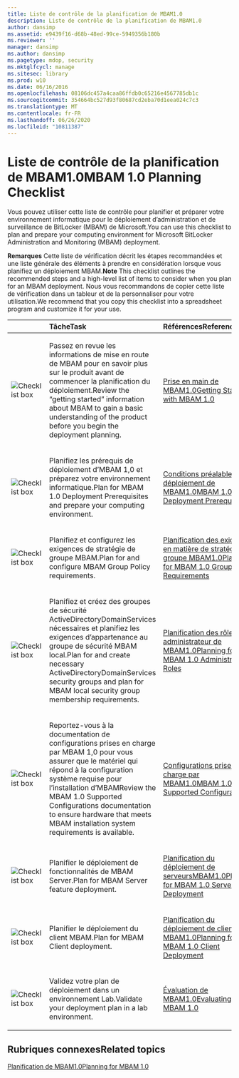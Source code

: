 ```yaml
---
title: Liste de contrôle de la planification de MBAM1.0
description: Liste de contrôle de la planification de MBAM1.0
author: dansimp
ms.assetid: e9439f16-d68b-48ed-99ce-5949356b180b
ms.reviewer: ''
manager: dansimp
ms.author: dansimp
ms.pagetype: mdop, security
ms.mktglfcycl: manage
ms.sitesec: library
ms.prod: w10
ms.date: 06/16/2016
ms.openlocfilehash: 08106dc457a4caa86ffdb0c65216e4567785db1c
ms.sourcegitcommit: 354664bc527d93f80687cd2eba70d1eea024c7c3
ms.translationtype: MT
ms.contentlocale: fr-FR
ms.lasthandoff: 06/26/2020
ms.locfileid: "10811387"
---
```

# <span data-ttu-id="b8d76-103">Liste de contrôle de la planification de MBAM1.0</span><span class="sxs-lookup"><span data-stu-id="b8d76-103">MBAM 1.0 Planning Checklist</span></span>


<span data-ttu-id="b8d76-104">Vous pouvez utiliser cette liste de contrôle pour planifier et préparer votre environnement informatique pour le déploiement d’administration et de surveillance de BitLocker (MBAM) de Microsoft.</span><span class="sxs-lookup"><span data-stu-id="b8d76-104">You can use this checklist to plan and prepare your computing environment for Microsoft BitLocker Administration and Monitoring (MBAM) deployment.</span></span>

<span data-ttu-id="b8d76-105">**Remarques**  Cette liste de vérification décrit les étapes recommandées et une liste générale des éléments à prendre en considération lorsque vous planifiez un déploiement MBAM.</span><span class="sxs-lookup"><span data-stu-id="b8d76-105">**Note** This checklist outlines the recommended steps and a high-level list of items to consider when you plan for an MBAM deployment.</span></span> <span data-ttu-id="b8d76-106">Nous vous recommandons de copier cette liste de vérification dans un tableur et de la personnaliser pour votre utilisation.</span><span class="sxs-lookup"><span data-stu-id="b8d76-106">We recommend that you copy this checklist into a spreadsheet program and customize it for your use.</span></span>

 

<table>
<colgroup>
<col width="25%" />
<col width="25%" />
<col width="25%" />
<col width="25%" />
</colgroup>
<thead>
<tr class="header">
<th align="left"></th>
<th align="left"><span data-ttu-id="b8d76-107">Tâche</span><span class="sxs-lookup"><span data-stu-id="b8d76-107">Task</span></span></th>
<th align="left"><span data-ttu-id="b8d76-108">Références</span><span class="sxs-lookup"><span data-stu-id="b8d76-108">References</span></span></th>
<th align="left"><span data-ttu-id="b8d76-109">Remarques</span><span class="sxs-lookup"><span data-stu-id="b8d76-109">Notes</span></span></th>
</tr>
</thead>
<tbody>
<tr class="odd">
<td align="left"><img src="images/checklistbox.gif" alt="Checklist box" /></td>
<td align="left"><p><span data-ttu-id="b8d76-110">Passez en revue les informations de mise en route de MBAM pour en savoir plus sur le produit avant de commencer la planification du déploiement.</span><span class="sxs-lookup"><span data-stu-id="b8d76-110">Review the “getting started” information about MBAM to gain a basic understanding of the product before you begin the deployment planning.</span></span></p></td>
<td align="left"><p><a href="getting-started-with-mbam-10.md" data-raw-source="[Getting Started with MBAM 1.0](getting-started-with-mbam-10.md)"><span data-ttu-id="b8d76-111">Prise en main de MBAM1.0</span><span class="sxs-lookup"><span data-stu-id="b8d76-111">Getting Started with MBAM 1.0</span></span></a></p></td>
<td align="left"><p></p></td>
</tr>
<tr class="even">
<td align="left"><img src="images/checklistbox.gif" alt="Checklist box" /></td>
<td align="left"><p><span data-ttu-id="b8d76-112">Planifiez les prérequis de déploiement d’MBAM 1,0 et préparez votre environnement informatique.</span><span class="sxs-lookup"><span data-stu-id="b8d76-112">Plan for MBAM 1.0 Deployment Prerequisites and prepare your computing environment.</span></span></p></td>
<td align="left"><p><a href="mbam-10-deployment-prerequisites.md" data-raw-source="[MBAM 1.0 Deployment Prerequisites](mbam-10-deployment-prerequisites.md)"><span data-ttu-id="b8d76-113">Conditions préalables au déploiement de MBAM1.0</span><span class="sxs-lookup"><span data-stu-id="b8d76-113">MBAM 1.0 Deployment Prerequisites</span></span></a></p></td>
<td align="left"><p></p></td>
</tr>
<tr class="odd">
<td align="left"><img src="images/checklistbox.gif" alt="Checklist box" /></td>
<td align="left"><p><span data-ttu-id="b8d76-114">Planifiez et configurez les exigences de stratégie de groupe MBAM.</span><span class="sxs-lookup"><span data-stu-id="b8d76-114">Plan for and configure MBAM Group Policy requirements.</span></span></p></td>
<td align="left"><p><a href="planning-for-mbam-10-group-policy-requirements.md" data-raw-source="[Planning for MBAM 1.0 Group Policy Requirements](planning-for-mbam-10-group-policy-requirements.md)"><span data-ttu-id="b8d76-115">Planification des exigences en matière de stratégie de groupe MBAM1.0</span><span class="sxs-lookup"><span data-stu-id="b8d76-115">Planning for MBAM 1.0 Group Policy Requirements</span></span></a></p></td>
<td align="left"><p></p></td>
</tr>
<tr class="even">
<td align="left"><img src="images/checklistbox.gif" alt="Checklist box" /></td>
<td align="left"><p><span data-ttu-id="b8d76-116">Planifiez et créez des groupes de sécurité ActiveDirectoryDomainServices nécessaires et planifiez les exigences d’appartenance au groupe de sécurité MBAM local.</span><span class="sxs-lookup"><span data-stu-id="b8d76-116">Plan for and create necessary ActiveDirectoryDomainServices security groups and plan for MBAM local security group membership requirements.</span></span></p></td>
<td align="left"><p><a href="planning-for-mbam-10-administrator-roles.md" data-raw-source="[Planning for MBAM 1.0 Administrator Roles](planning-for-mbam-10-administrator-roles.md)"><span data-ttu-id="b8d76-117">Planification des rôles administrateur de MBAM1.0</span><span class="sxs-lookup"><span data-stu-id="b8d76-117">Planning for MBAM 1.0 Administrator Roles</span></span></a></p></td>
<td align="left"><p></p></td>
</tr>
<tr class="odd">
<td align="left"><img src="images/checklistbox.gif" alt="Checklist box" /></td>
<td align="left"><p><span data-ttu-id="b8d76-118">Reportez-vous à la documentation de configurations prises en charge par MBAM 1,0 pour vous assurer que le matériel qui répond à la configuration système requise pour l’installation d’MBAM</span><span class="sxs-lookup"><span data-stu-id="b8d76-118">Review the MBAM 1.0 Supported Configurations documentation to ensure hardware that meets MBAM installation system requirements is available.</span></span></p></td>
<td align="left"><p><a href="mbam-10-supported-configurations.md" data-raw-source="[MBAM 1.0 Supported Configurations](mbam-10-supported-configurations.md)"><span data-ttu-id="b8d76-119">Configurations prises en charge par MBAM1.0</span><span class="sxs-lookup"><span data-stu-id="b8d76-119">MBAM 1.0 Supported Configurations</span></span></a></p></td>
<td align="left"><p></p></td>
</tr>
<tr class="even">
<td align="left"><img src="images/checklistbox.gif" alt="Checklist box" /></td>
<td align="left"><p><span data-ttu-id="b8d76-120">Planifier le déploiement de fonctionnalités de MBAM Server.</span><span class="sxs-lookup"><span data-stu-id="b8d76-120">Plan for MBAM Server feature deployment.</span></span></p></td>
<td align="left"><p><a href="planning-for-mbam-10-server-deployment.md" data-raw-source="[Planning for MBAM 1.0 Server Deployment](planning-for-mbam-10-server-deployment.md)"><span data-ttu-id="b8d76-121">Planification du déploiement de serveursMBAM1.0</span><span class="sxs-lookup"><span data-stu-id="b8d76-121">Planning for MBAM 1.0 Server Deployment</span></span></a></p></td>
<td align="left"><p></p></td>
</tr>
<tr class="odd">
<td align="left"><img src="images/checklistbox.gif" alt="Checklist box" /></td>
<td align="left"><p><span data-ttu-id="b8d76-122">Planifier le déploiement du client MBAM.</span><span class="sxs-lookup"><span data-stu-id="b8d76-122">Plan for MBAM Client deployment.</span></span></p></td>
<td align="left"><p><a href="planning-for-mbam-10-client-deployment.md" data-raw-source="[Planning for MBAM 1.0 Client Deployment](planning-for-mbam-10-client-deployment.md)"><span data-ttu-id="b8d76-123">Planification du déploiement de clients MBAM1.0</span><span class="sxs-lookup"><span data-stu-id="b8d76-123">Planning for MBAM 1.0 Client Deployment</span></span></a></p></td>
<td align="left"><p></p></td>
</tr>
<tr class="even">
<td align="left"><img src="images/checklistbox.gif" alt="Checklist box" /></td>
<td align="left"><p><span data-ttu-id="b8d76-124">Validez votre plan de déploiement dans un environnement Lab.</span><span class="sxs-lookup"><span data-stu-id="b8d76-124">Validate your deployment plan in a lab environment.</span></span></p></td>
<td align="left"><p><a href="evaluating-mbam-10.md" data-raw-source="[Evaluating MBAM 1.0](evaluating-mbam-10.md)"><span data-ttu-id="b8d76-125">Évaluation de MBAM1.0</span><span class="sxs-lookup"><span data-stu-id="b8d76-125">Evaluating MBAM 1.0</span></span></a></p></td>
<td align="left"><p></p></td>
</tr>
</tbody>
</table>

 

## <span data-ttu-id="b8d76-126">Rubriques connexes</span><span class="sxs-lookup"><span data-stu-id="b8d76-126">Related topics</span></span>


[<span data-ttu-id="b8d76-127">Planification de MBAM1.0</span><span class="sxs-lookup"><span data-stu-id="b8d76-127">Planning for MBAM 1.0</span></span>](planning-for-mbam-10.md)

 

 





